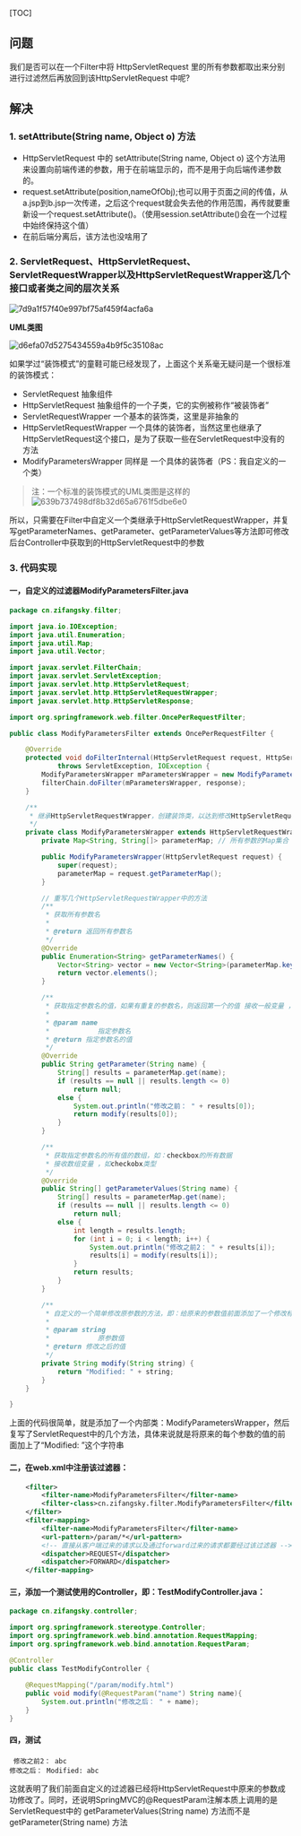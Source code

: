 [TOC]
## 问题

我们是否可以在一个Filter中将 HttpServletRequest 里的所有参数都取出来分别进行过滤然后再放回到该HttpServletRequest 中呢?

## 解决

### 1. setAttribute(String name, Object o) 方法
* HttpServletRequest 中的 setAttribute(String name, Object o) 这个方法用来设置向前端传递的参数，用于在前端显示的，而不是用于向后端传递参数的。
* request.setAttribute(position,nameOfObj);也可以用于页面之间的传值，从a.jsp到b.jsp一次传递，之后这个request就会失去他的作用范围，再传就要重新设一个request.setAttribute()。（使用session.setAttribute()会在一个过程中始终保持这个值）
* 在前后端分离后，该方法也没啥用了

### 2. ServletRequest、HttpServletRequest、ServletRequestWrapper以及HttpServletRequestWrapper这几个接口或者类之间的层次关系
![7d9a1f57f40e997bf75af459f4acfa6a](通过Filter中修改HttpServletRequest的参数（即Get方式中的参数，Post方式的body数据参考“输入流只能读取一次的问题“文章）.resources/623D055D-9D04-490C-9A4B-C566AE3057C5.png)

**UML类图**

![d6efa07d5275434559a4b9f5c35108ac](通过Filter中修改HttpServletRequest的参数（即Get方式中的参数，Post方式的body数据参考“输入流只能读取一次的问题“文章）.resources/6FB4D925-CBFF-412F-ACF9-2F8ED5E8DF83.png)

如果学过“装饰模式”的童鞋可能已经发现了，上面这个关系毫无疑问是一个很标准的装饰模式：

* ServletRequest    抽象组件
* HttpServletRequest    抽象组件的一个子类，它的实例被称作“被装饰者”
* ServletRequestWrapper    一个基本的装饰类，这里是非抽象的
* HttpServletRequestWrapper    一个具体的装饰者，当然这里也继承了HttpServletRequest这个接口，是为了获取一些在ServletRequest中没有的方法
* ModifyParametersWrapper    同样是 一个具体的装饰者（PS：我自定义的一个类）

> 注：一个标准的装饰模式的UML类图是这样的
 ![639b737498df8b32d65a6761f5dbe6e0](通过Filter中修改HttpServletRequest的参数（即Get方式中的参数，Post方式的body数据参考“输入流只能读取一次的问题“文章）.resources/C75C9FEA-8AE7-4884-BF32-3471871C618E.png)

所以，只需要在Filter中自定义一个类继承于HttpServletRequestWrapper，并复写getParameterNames、getParameter、getParameterValues等方法即可修改后台Controller中获取到的HttpServletRequest中的参数

### 3. 代码实现
#### 一，自定义的过滤器ModifyParametersFilter.java
``` java
package cn.zifangsky.filter;

import java.io.IOException;
import java.util.Enumeration;
import java.util.Map;
import java.util.Vector;

import javax.servlet.FilterChain;
import javax.servlet.ServletException;
import javax.servlet.http.HttpServletRequest;
import javax.servlet.http.HttpServletRequestWrapper;
import javax.servlet.http.HttpServletResponse;

import org.springframework.web.filter.OncePerRequestFilter;

public class ModifyParametersFilter extends OncePerRequestFilter {

	@Override
	protected void doFilterInternal(HttpServletRequest request, HttpServletResponse response, FilterChain filterChain)
			throws ServletException, IOException {
		ModifyParametersWrapper mParametersWrapper = new ModifyParametersWrapper(request);
		filterChain.doFilter(mParametersWrapper, response);
	}

	/**
	 * 继承HttpServletRequestWrapper，创建装饰类，以达到修改HttpServletRequest参数的目的
	 */
	private class ModifyParametersWrapper extends HttpServletRequestWrapper {
		private Map<String, String[]> parameterMap; // 所有参数的Map集合

		public ModifyParametersWrapper(HttpServletRequest request) {
			super(request);
			parameterMap = request.getParameterMap();
		}

		// 重写几个HttpServletRequestWrapper中的方法
		/**
		 * 获取所有参数名
		 * 
		 * @return 返回所有参数名
		 */
		@Override
		public Enumeration<String> getParameterNames() {
			Vector<String> vector = new Vector<String>(parameterMap.keySet());
			return vector.elements();
		}

		/**
		 * 获取指定参数名的值，如果有重复的参数名，则返回第一个的值 接收一般变量 ，如text类型
		 * 
		 * @param name
		 *            指定参数名
		 * @return 指定参数名的值
		 */
		@Override
		public String getParameter(String name) {
			String[] results = parameterMap.get(name);
			if (results == null || results.length <= 0)
				return null;
			else {
				System.out.println("修改之前： " + results[0]);
				return modify(results[0]);
			}
		}

		/**
		 * 获取指定参数名的所有值的数组，如：checkbox的所有数据 
		 * 接收数组变量 ，如checkobx类型
		 */
		@Override
		public String[] getParameterValues(String name) {
			String[] results = parameterMap.get(name);
			if (results == null || results.length <= 0)
				return null;
			else {
				int length = results.length;
				for (int i = 0; i < length; i++) {
					System.out.println("修改之前2： " + results[i]);
					results[i] = modify(results[i]);
				}
				return results;
			}
		}

		/**
		 * 自定义的一个简单修改原参数的方法，即：给原来的参数值前面添加了一个修改标志的字符串
		 * 
		 * @param string
		 *            原参数值
		 * @return 修改之后的值
		 */
		private String modify(String string) {
			return "Modified: " + string;
		}
	}

}
```
上面的代码很简单，就是添加了一个内部类：ModifyParametersWrapper，然后复写了ServletRequest中的几个方法，具体来说就是将原来的每个参数的值的前面加上了“Modified: ”这个字符串

#### 二，在web.xml中注册该过滤器：

```xml
	<filter>
		<filter-name>ModifyParametersFilter</filter-name>
		<filter-class>cn.zifangsky.filter.ModifyParametersFilter</filter-class>
	</filter>
	<filter-mapping>
		<filter-name>ModifyParametersFilter</filter-name>
		<url-pattern>/param/*</url-pattern>
		<!-- 直接从客户端过来的请求以及通过forward过来的请求都要经过该过滤器 -->
		<dispatcher>REQUEST</dispatcher>
		<dispatcher>FORWARD</dispatcher>
	</filter-mapping>
```

#### 三，添加一个测试使用的Controller，即：TestModifyController.java：

```java
package cn.zifangsky.controller;

import org.springframework.stereotype.Controller;
import org.springframework.web.bind.annotation.RequestMapping;
import org.springframework.web.bind.annotation.RequestParam;

@Controller
public class TestModifyController {
	
	@RequestMapping("/param/modify.html")
	public void modify(@RequestParam("name") String name){
		System.out.println("修改之后： " + name);
	}
}
```
#### 四，测试
```log
 修改之前2： abc
修改之后： Modified: abc
```
这就表明了我们前面自定义的过滤器已经将HttpServletRequest中原来的参数成功修改了。同时，还说明SpringMVC的@RequestParam注解本质上调用的是ServletRequest中的 getParameterValues(String name) 方法而不是 getParameter(String name) 方法


